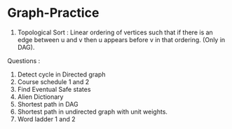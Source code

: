 # Graph-Practice

1. Topological Sort : Linear ordering of vertices such that if there is an edge between u and v then u appears before v in that ordering.
(Only in DAG).

Questions : 
1. Detect cycle in Directed graph
2. Course schedule 1 and 2
3. Find Eventual Safe states
4. Alien Dictionary
5. Shortest path in DAG
6. Shortest path in undirected graph with unit weights.
7. Word ladder 1 and 2
   

